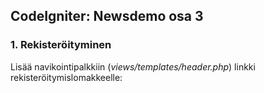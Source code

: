 ## CodeIgniter: Newsdemo osa 3

### 1. Rekisteröityminen

Lisää navikointipalkkiin (*views/templates/header.php*) linkki rekisteröitymislomakkeelle:

```php
